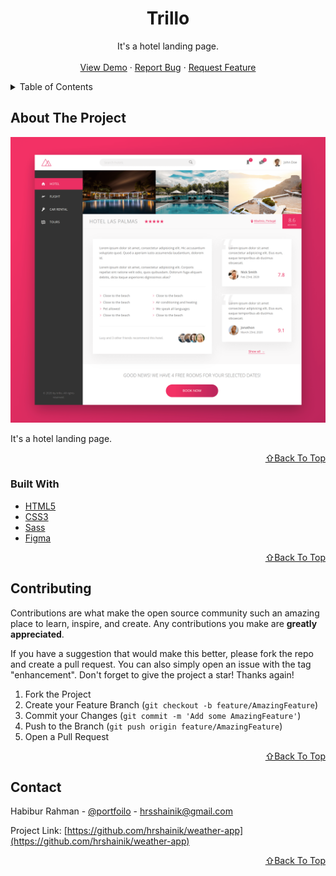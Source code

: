 <!-- PROJECT LOGO -->
<div align="center">
  <h1 align="center">Trillo</h1>

  <p align="center">
    It's a hotel landing page.
    <br />
    <br />
    <a href="https://trillo-hrsshainik.netlify.app/">View Demo</a>
    ·
    <a href="https://github.com/hrshainik/trillo/issues">Report Bug</a>
    ·
    <a href="https://github.com/hrshainik/trillo/issues">Request Feature</a>
  </p>
</div>


<!-- TABLE OF CONTENTS -->
<details>
  <summary>Table of Contents</summary>
  <ol>
    <li>
      <a href="#about-the-project">About The Project</a>
      <ul>
        <li><a href="#built-with">Built With</a></li>
      </ul>
    </li>
    <li><a href="#contributing">Contributing</a></li>
    <li><a href="#contact">Contact</a></li>
  </ol>
</details>


<!-- ABOUT THE PROJECT -->
## About The Project

[![Product Name Screen Shot][product-screenshot1]](https://trillo-hrsshainik.netlify.app/)

It's a hotel landing page.

<p align="right"><a href="#top">⇧Back To Top</a></p>

### Built With

* [HTML5](https://www.w3schools.com/html/)
* [CSS3](https://www.w3schools.com/css/)
* [Sass](https://sass-lang.com/)
* [Figma](https://figma.com)

<p align="right"><a href="#top">⇧Back To Top</a></p>


<!-- CONTRIBUTING -->
## Contributing

Contributions are what make the open source community such an amazing place to learn, inspire, and create. Any contributions you make are **greatly appreciated**.

If you have a suggestion that would make this better, please fork the repo and create a pull request. You can also simply open an issue with the tag "enhancement".
Don't forget to give the project a star! Thanks again!

1. Fork the Project
2. Create your Feature Branch (`git checkout -b feature/AmazingFeature`)
3. Commit your Changes (`git commit -m 'Add some AmazingFeature'`)
4. Push to the Branch (`git push origin feature/AmazingFeature`)
5. Open a Pull Request

<p align="right"><a href="#top">⇧Back To Top</a></p>



<!-- CONTACT -->
## Contact

Habibur Rahman - [@portfoilo](https://hrshainik.me) - hrsshainik@gmail.com

Project Link: [https://github.com/hrshainik/weather-app](https://github.com/hrshainik/weather-app)

<p align="right"><a href="#top">⇧Back To Top</a></p>

[product-screenshot1]: img/trillo-hrsshainik.netlify.app.png

